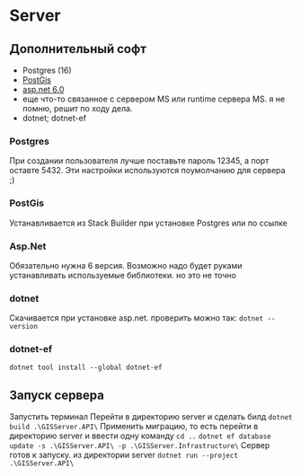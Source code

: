 # Server
## Дополнительный софт
- Postgres (16)
- [PostGis](https://download.osgeo.org/postgis/windows/pg16/)
- [asp.net 6.0](https://dotnet.microsoft.com/ru-ru/download/dotnet/6.0)
- еще что-то связанное с сервером MS или runtime сервера MS. я не помню, решит по ходу дела.
- dotnet; dotnet-ef
 
### Postgres
При создании пользователя лучше поставьте пароль 12345, а порт оставте 5432. Эти настройки используются поумолчанию для сервера ;)

### PostGis
Устанавливается из Stack Builder при установке Postgres или по ссылке

### Asp.Net
Обязательно нужна 6 версия. Возможно надо будет руками устанавливать используемые библиотеки. но это не точно

### dotnet
Скачивается при установке asp.net. проверить можно так:
`dotnet --version`

### dotnet-ef
`dotnet tool install --global dotnet-ef`

## Запуск сервера
Запустить терминал
Перейти в директорию server и сделать билд 
`dotnet build .\GISServer.API\`
Применить миграцию, то есть перейти в директорию server и ввести одну команду
`cd ..`
`dotnet ef database update -s .\GISServer.API\ -p .\GISServer.Infrastructure\`
Сервер готов к запуску. из директории server
`dotnet run --project .\GISServer.API\`




